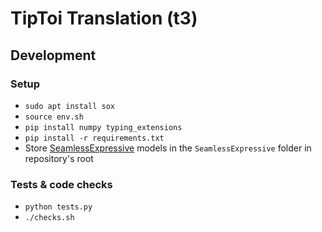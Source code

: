 # TipToi Translation (t3)

## Development

### Setup
- `sudo apt install sox`
- `source env.sh`
- `pip install numpy typing_extensions`
- `pip install -r requirements.txt`
- Store [SeamlessExpressive](https://huggingface.co/facebook/seamless-expressive) models in the `SeamlessExpressive` folder in repository's root

### Tests & code checks
- `python tests.py`
- `./checks.sh`
